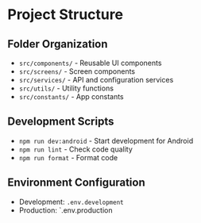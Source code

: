 # Project Structure
## Folder Organization
- `src/components/` - Reusable UI components
- `src/screens/` - Screen components
- `src/services/` - API and configuration services
- `src/utils/` - Utility functions
- `src/constants/` - App constants
## Development Scripts
- `npm run dev:android` - Start development for Android
- `npm run lint` - Check code quality
- `npm run format` - Format code
## Environment Configuration
- Development: `.env.development`
- Production: `.env.production